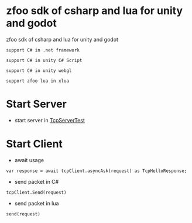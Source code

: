 # zfoo sdk of csharp and lua for unity and godot

zfoo sdk of csharp and lua for unity and godot

```
support C# in .net framework

support C# in unity C# Script

support C# in unity webgl

support zfoo lua in xlua
```

# Start Server

- start server
  in [TcpServerTest](https://github.com/zfoo-project/zfoo/blob/64a9fec7bac3fb10cb798a567f75bb6d7230a121/net/src/test/java/com/zfoo/net/core/tcp/server/TcpServerTest.java)

# Start Client

- await usage

```
var response = await tcpClient.asyncAsk(request) as TcpHelloResponse;
```

- send packet in C#

```
tcpClient.Send(request)
```

- send packet in lua

```
send(request)
```